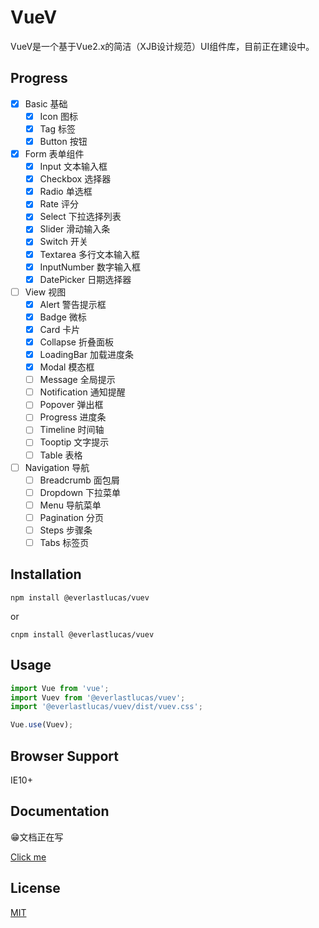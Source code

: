 # VueV
VueV是一个基于Vue2.x的简洁（XJB设计规范）UI组件库，目前正在建设中。

## Progress
- [x] Basic 基础
  - [x] Icon 图标
  - [x] Tag 标签
  - [x] Button 按钮
- [x] Form 表单组件
  - [x] Input 文本输入框
  - [x] Checkbox 选择器
  - [x] Radio 单选框
  - [x] Rate 评分
  - [x] Select 下拉选择列表
  - [x] Slider 滑动输入条
  - [x] Switch 开关
  - [x] Textarea 多行文本输入框
  - [x] InputNumber 数字输入框
  - [x] DatePicker 日期选择器
- [ ] View 视图
  - [x] Alert 警告提示框
  - [x] Badge 微标
  - [x] Card 卡片
  - [x] Collapse 折叠面板
  - [x] LoadingBar 加载进度条
  - [x] Modal 模态框
  - [ ] Message 全局提示
  - [ ] Notification 通知提醒
  - [ ] Popover 弹出框
  - [ ] Progress 进度条
  - [ ] Timeline 时间轴
  - [ ] Tooptip 文字提示
  - [ ] Table 表格
- [ ] Navigation 导航
  - [ ] Breadcrumb 面包屑
  - [ ] Dropdown 下拉菜单
  - [ ] Menu 导航菜单
  - [ ] Pagination 分页
  - [ ] Steps 步骤条
  - [ ] Tabs 标签页

## Installation
```
npm install @everlastlucas/vuev
```
or
```
cnpm install @everlastlucas/vuev
```

## Usage
```javascript
import Vue from 'vue';
import Vuev from '@everlastlucas/vuev';
import '@everlastlucas/vuev/dist/vuev.css';

Vue.use(Vuev);
```

## Browser Support
IE10+

## Documentation
😁文档正在写

[Click me](https://github.com/logcas/Vuev/blob/master/docs/README.md)

## License
[MIT](https://github.com/logcas/Vuev/blob/master/LICENSE)